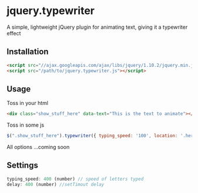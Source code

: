 # jquery.typewriter

A simple, lightweight jQuery plugin for animating text, giving it a typewriter effect

## Installation
```html
<script src="//ajax.googleapis.com/ajax/libs/jquery/1.10.2/jquery.min.js"></script>
<script src="/path/to/jquery.typewriter.js"></script>
```

## Usage


Toss in your html

```html
<div class="show_stuff_here" data-text="This is the text to animate"></div>
```

Toss in some js

```javascript
$(".show_stuff_here").typewriter({ typing_speed: '100', location: '.here', delay: 0 });
```

All options
...coming soon

## Settings

```javascript
typing_speed: 400 (number) // speed of letters typed
delay: 400 (number) //setTimout delay
```